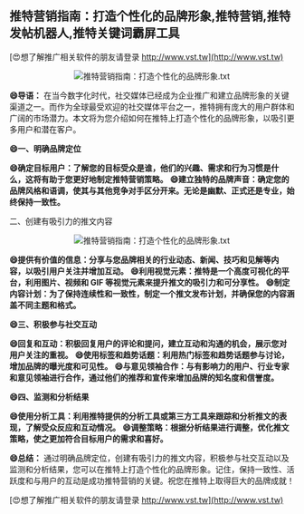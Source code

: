 ## **推特营销指南：打造个性化的品牌形象,推特营销,推特发帖机器人,推特关键词霸屏工具**

[😍想了解推广相关软件的朋友请登录 http://www.vst.tw](http://www.vst.tw)

 <center><img src="https://vst.tw/MP4/tuiguang/png/6.png" alt="推特营销指南：打造个性化的品牌形象.txt"></center>

**😄导语：**
在当今数字化时代，社交媒体已经成为企业推广和建立品牌形象的关键渠道之一。而作为全球最受欢迎的社交媒体平台之一，推特拥有庞大的用户群体和广阔的市场潜力。本文将为您介绍如何在推特上打造个性化的品牌形象，以吸引更多用户和潜在客户。

**😄一、明确品牌定位**

**😄确定目标用户：了解您的目标受众是谁，他们的兴趣、需求和行为习惯是什么，这将有助于您更好地制定推特营销策略。**
**😄建立独特的品牌声音：确定您的品牌风格和语调，使其与其他竞争对手区分开来。无论是幽默、正式还是专业，始终保持一致性。**

二、创建有吸引力的推文内容

 <center><img src="https://vst.tw/MP4/tuiguang/png/4.png" alt="推特营销指南：打造个性化的品牌形象.txt"></center>

**😄提供有价值的信息：分享与您品牌相关的行业动态、新闻、技巧和见解等内容，以吸引用户关注并增加互动。**
**😄利用视觉元素：推特是一个高度可视化的平台，利用图片、视频和 GIF 等视觉元素来提升推文的吸引力和可分享性。**
**😄制定内容计划：为了保持连续性和一致性，制定一个推文发布计划，并确保您的内容涵盖不同主题和格式。**

**😄三、积极参与社交互动**

**😄回复和互动：积极回复用户的评论和提问，建立互动和沟通的机会，展示您对用户关注的重视。**
**😄使用标签和趋势话题：利用热门标签和趋势话题参与讨论，增加品牌的曝光度和可见性。**
**😄与意见领袖合作：与有影响力的用户、行业专家和意见领袖进行合作，通过他们的推荐和宣传来增加品牌的知名度和信誉度。**

**😄四、监测和分析结果**

**😄使用分析工具：利用推特提供的分析工具或第三方工具来跟踪和分析推文的表现，了解受众反应和互动情况。**
**😄调整策略：根据分析结果进行调整，优化推文策略，使之更加符合目标用户的需求和喜好。**

**😄总结：**
通过明确品牌定位，创建有吸引力的推文内容，积极参与社交互动以及监测和分析结果，您可以在推特上打造个性化的品牌形象。记住，保持一致性、活跃度和与用户的互动是成功推特营销的关键。祝您在推特上取得巨大的品牌成就！

[😍想了解推广相关软件的朋友请登录 http://www.vst.tw](http://www.vst.tw)



